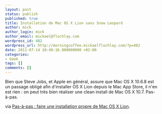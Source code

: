 ```yaml
---
layout: post
status: publish
published: true
title: Installation de Mac OS X Lion sans Snow Leopard
author: mick
author_login: mick
author_email: mickael@flochlay.com
wordpress_id: 482
wordpress_url: http://morningcoffee.mickaelflochlay.com/?p=482
date: 2011-07-14 10:49:16.000000000 +02:00
categories:
- Geek
tags: []
comments: []
---
```

Bien que Steve Jobs, et Apple en général, assure que Mac OS X 10.6.8 est un passage obligé afin d'installer OS X Lion depuis le Mac App Store, il n'en est rien : on peut très bien réaliser une clean install de Mac OS X 10.7. Pas-à-pas.

via <a href="http://www.macgeneration.com/news/voir/207282/pas-a-pas-faire-une-installation-propre-de-mac-os-x-lion">Pas-à-pas : faire une installation propre de Mac OS X Lion</a>.
